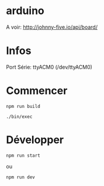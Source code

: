 # arduino

A voir: http://johnny-five.io/api/board/

# Infos

Port Série: ttyACM0 (/dev/ttyACM0)

# Commencer

```
npm run build
```
```
./bin/exec
```

# Développer

```
npm run start
```
ou 
```
npm run dev
```